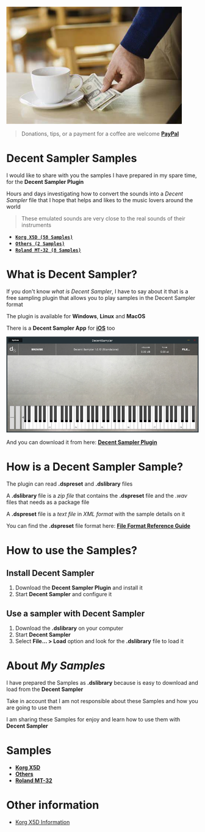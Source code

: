 ![IMAGE](images/tips.png)

> Donations, tips, or a payment for a coffee are welcome [**PayPal**](https://www.paypal.com/paypalme/jorserp) 


# Decent Sampler Samples

I would like to share with you the samples I have prepared in my spare time, for the **Decent Sampler Plugin**

Hours and days investigating how to convert the sounds into a *Decent Sampler* file that I hope that helps and likes to the music lovers around the world

> These emulated sounds are very close to the real sounds of their instruments

- [**`Korg X5D (58 Samples)`**](#korg_x5d)
- [**`Others (2 Samples)`**](#others)
- [**`Roland MT-32 (8 Samples)`**](#roland_mt32)


# What is Decent Sampler?

If you don't know *what is Decent Sampler*, I have to say about it that is a free sampling plugin that allows you to play samples in the Decent Sampler format

The plugin is available for **Windows**, **Linux** and **MacOS**

There is a **Decent Sampler App** for [**iOS**](https://apps.apple.com/us/app/decent-sampler/id1530441977) too

![IMAGE](images/Decent_Sampler_Standalone.png)

And you can download it from here: [**Decent Sampler Plugin**](https://www.decentsamples.com/product/decent-sampler-plugin/)


# How is a Decent Sampler Sample?

The plugin can read **.dspreset** and **.dslibrary** files

A **.dslibrary** file is a *zip file* that contains the **.dspreset** file and the *.wav* files that needs as a package file

A **.dspreset** file is a *text file* in *XML format* with the sample details on it

You can find the **.dspreset** file format here: [**File Format Reference Guide**](https://www.decentsamples.com/wp-content/uploads/2020/06/format-documentation.html)


# How to use the Samples?

## Install Decent Sampler

1) Download the **Decent Sampler Plugin** and install it
2) Start **Decent Sampler** and configure it

## Use a sampler with Decent Sampler
1) Download the **.dslibrary** on your computer
2) Start **Decent Sampler**
3) Select **File... > Load** option and look for the **.dslibrary** file to load it


# About *My Samples*

I have prepared the Samples as **.dslibrary** because is easy to download and load from the **Decent Sampler**

Take in account that I am not responsible about these Samples and how you are going to use them

I am sharing these Samples for enjoy and learn how to use them with **Decent Sampler** 


# **Samples**

* <a name="korg_x5d"></a>[**Korg X5D**](Samples/Korg-X5D/Readme.md)
* <a name="others"></a>[**Others**](Samples/Others/Readme.md)
* <a name="roland_mt32"></a>[**Roland MT-32**](Samples/Roland%20MT-32/Readme.md)

# Other information

* [Korg X5D Information](Korg-X5D-Information.md)
